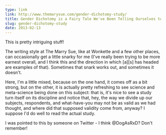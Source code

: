 ```yaml
---
type: link
link: http://www.themarysue.com/gender-dichotomy-study/
title: Gender Dichotomy is a Fairy Tale We've Been Telling Ourselves to Sleep at Night
slug: gender-dichotomy-study
date: 2013-02-13
---
```


This is pretty intriguing stuff!

The writing style at The Marry Sue, like at Wonkette and a few other places, can occasionally get a little snarky for me (I've really been trying to be more earnest overall, and I think this and the direction in which \[a\]\[s\] has headed are examples of that).  Sometimes that snark works out, and sometimes it doesn't.  

Here, I'm a little mixed, because on the one hand, it comes off as a bit strong, but on the other, it is actually pretty refreshing to see science and meta-science being done on this subject: that is, it's nice to see a study turn itself on its discipline and notice that, hey, the way we divide up our subjects, respondents, and what-have-you may not be as valid as we had thought, and where did that supposed validity come from, anyway?  I suppose I'd do well to read the actual study.

I was pointed to this by someone on Twitter - I think @DogAsRxD? Don't remember!

